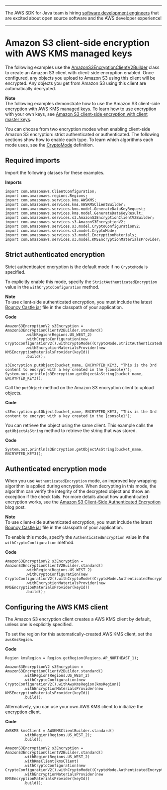 --------

The AWS SDK for Java team is hiring [software development engineers](https://github.com/aws/aws-sdk-java-v2/issues/3156) that are excited about open source software and the AWS developer experience\!

--------

# Amazon S3 client\-side encryption with AWS KMS managed keys<a name="examples-crypto-kms"></a>

The following examples use the [AmazonS3EncryptionClientV2Builder](https://docs.aws.amazon.com/sdk-for-java/v1/reference/com/amazonaws/services/s3/AmazonS3EncryptionClientV2Builder.html) class to create an Amazon S3 client with client\-side encryption enabled\. Once configured, any objects you upload to Amazon S3 using this client will be encrypted\. Any objects you get from Amazon S3 using this client are automatically decrypted\.

**Note**  
The following examples demonstrate how to use the Amazon S3 client\-side encryption with AWS KMS managed keys\. To learn how to use encryption with your own keys, see [Amazon S3 client\-side encryption with client master keys](examples-crypto-masterkey.md)\.

You can choose from two encryption modes when enabling client\-side Amazon S3 encryption: strict authenticated or authenticated\. The following sections show how to enable each type\. To learn which algorithms each mode uses, see the [CryptoMode](https://docs.aws.amazon.com/sdk-for-java/v1/reference/com/amazonaws/services/s3/model/CryptoMode.html) definition\.

## Required imports<a name="required-imports"></a>

Import the following classes for these examples\.

 **Imports** 

```
import com.amazonaws.ClientConfiguration;
import com.amazonaws.regions.Regions;
import com.amazonaws.services.kms.AWSKMS;
import com.amazonaws.services.kms.AWSKMSClientBuilder;
import com.amazonaws.services.kms.model.GenerateDataKeyRequest;
import com.amazonaws.services.kms.model.GenerateDataKeyResult;
import com.amazonaws.services.s3.AmazonS3EncryptionClientV2Builder;
import com.amazonaws.services.s3.AmazonS3EncryptionV2;
import com.amazonaws.services.s3.model.CryptoConfigurationV2;
import com.amazonaws.services.s3.model.CryptoMode;
import com.amazonaws.services.s3.model.EncryptionMaterials;
import com.amazonaws.services.s3.model.KMSEncryptionMaterialsProvider;
```

## Strict authenticated encryption<a name="strict-authenticated-encryption-kms"></a>

Strict authenticated encryption is the default mode if no `CryptoMode` is specified\.

To explicitly enable this mode, specify the `StrictAuthenticatedEncryption` value in the `withCryptoConfiguration` method\.

**Note**  
To use client\-side authenticated encryption, you must include the latest [Bouncy Castle jar](https://www.bouncycastle.org/latest_releases.html) file in the classpath of your application\.

 **Code** 

```
AmazonS3EncryptionV2 s3Encryption = AmazonS3EncryptionClientV2Builder.standard()
         .withRegion(Regions.US_WEST_2)
         .withCryptoConfiguration(new CryptoConfigurationV2().withCryptoMode((CryptoMode.StrictAuthenticatedEncryption)))
         .withEncryptionMaterialsProvider(new KMSEncryptionMaterialsProvider(keyId))
         .build();

s3Encryption.putObject(bucket_name, ENCRYPTED_KEY3, "This is the 3rd content to encrypt with a key created in the {console}");
System.out.println(s3Encryption.getObjectAsString(bucket_name, ENCRYPTED_KEY3));
```

Call the `putObject` method on the Amazon S3 encryption client to upload objects\.

 **Code** 

```
s3Encryption.putObject(bucket_name, ENCRYPTED_KEY3, "This is the 3rd content to encrypt with a key created in the {console}");
```

You can retrieve the object using the same client\. This example calls the `getObjectAsString` method to retrieve the string that was stored\.

 **Code** 

```
System.out.println(s3Encryption.getObjectAsString(bucket_name, ENCRYPTED_KEY3));
```

## Authenticated encryption mode<a name="authenticated-encryption-kms"></a>

When you use `AuthenticatedEncryption` mode, an improved key wrapping algorithm is applied during encryption\. When decrypting in this mode, the algorithm can verify the integrity of the decrypted object and throw an exception if the check fails\. For more details about how authenticated encryption works, see the [Amazon S3 Client\-Side Authenticated Encryption](http://aws.amazon.com/blogs/developer/amazon-s3-client-side-authenticated-encryption) blog post\.

**Note**  
To use client\-side authenticated encryption, you must include the latest [Bouncy Castle jar](https://www.bouncycastle.org/latest_releases.html) file in the classpath of your application\.

To enable this mode, specify the `AuthenticatedEncryption` value in the `withCryptoConfiguration` method\.

 **Code** 

```
AmazonS3EncryptionV2 s3Encryption = AmazonS3EncryptionClientV2Builder.standard()
         .withRegion(Regions.US_WEST_2)
         .withCryptoConfiguration(new CryptoConfigurationV2().withCryptoMode((CryptoMode.AuthenticatedEncryption)))
         .withEncryptionMaterialsProvider(new KMSEncryptionMaterialsProvider(keyId))
         .build();
```

## Configuring the AWS KMS client<a name="configure-kms"></a>

The Amazon S3 encryption client creates a AWS KMS client by default, unless one is explicitly specified\.

To set the region for this automatically\-created AWS KMS client, set the `awsKmsRegion`\.

 **Code** 

```
Region kmsRegion = Region.getRegion(Regions.AP_NORTHEAST_1);

AmazonS3EncryptionV2 s3Encryption = AmazonS3EncryptionClientV2Builder.standard()
        .withRegion(Regions.US_WEST_2)
        .withCryptoConfiguration(new CryptoConfigurationV2().withAwsKmsRegion(kmsRegion))
        .withEncryptionMaterialsProvider(new KMSEncryptionMaterialsProvider(keyId))
        .build();
```

Alternatively, you can use your own AWS KMS client to initialize the encryption client\.

 **Code** 

```
AWSKMS kmsClient = AWSKMSClientBuilder.standard()
        .withRegion(Regions.US_WEST_2);
        .build();

AmazonS3EncryptionV2 s3Encryption = AmazonS3EncryptionClientV2Builder.standard()
        .withRegion(Regions.US_WEST_2)
        .withKmsClient(kmsClient)
        .withCryptoConfiguration(new CryptoConfigurationV2().withCryptoMode((CryptoMode.AuthenticatedEncryption)))
        .withEncryptionMaterialsProvider(new KMSEncryptionMaterialsProvider(keyId))
        .build();
```